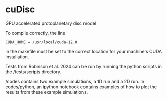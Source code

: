 # cuDisc

GPU accelerated protoplanetary disc model

To compile correctly, the line 

    CUDA_HOME = /usr/local/cuda-12.0

in the makefile must be set to the correct location for your machine's CUDA installation.

Tests from Robinson et al. 2024 can be run by running the python scripts in the /tests/scripts directory.

/codes contains two example simulations, a 1D run and a 2D run. In codes/python, an ipython notebook contains examples of how to plot the results from these example simulations.